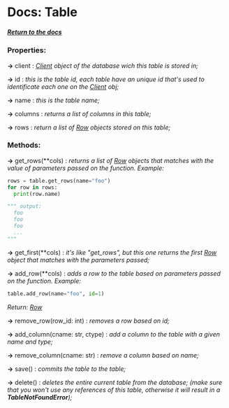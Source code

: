 # Docs: Table

##### [Return to the docs](https://github.com/HidekiHrk/JLDB/blob/master/docs/main.md)

### Properties:

**->** client : *[Client](https://github.com/HidekiHrk/JLDB/blob/master/docs/client.md) object of the database wich this table is stored in;*

**->** id : *this is the table id, each table have an unique id that's used to identificate each one on the [Client](https://github.com/HidekiHrk/JLDB/blob/master/docs/client.md) obj;*

**->** name : *this is the table name;*

**->** columns : *returns a list of columns in this table;*

**->** rows : *return a list of [Row](https://github.com/HidekiHrk/JLDB/blob/master/docs/row.md) objects stored on this table;*

### Methods:

**->** get_rows(**cols) : *returns a list of [Row](https://github.com/HidekiHrk/JLDB/blob/master/docs/row.md) objects that matches with the value of parameters passed on the function. Example:*

```python
rows = table.get_rows(name="foo")
for row in rows:
  print(row.name)

""" output:
  foo
  foo
  foo
  ...
"""
```

**->** get_first(**cols) : *it's like "get_rows", but this one returns the first [Row](https://github.com/HidekiHrk/JLDB/blob/master/docs/row.md) object that matches with the parameters passed;*

**->** add_row(**cols) : *adds a row to the table based on parameters passed on the function. Example:*
```python
table.add_row(name="foo", id=1)
```
*Return: [Row](https://github.com/HidekiHrk/JLDB/blob/master/docs/row.md)*

**->** remove_row(row_id: int) : *removes a row based on id;*

**->** add_column(cname: str, ctype) : *add a column to the table with a given name and type;*

**->** remove_column(cname: str) : *remove a column based on name;*

**->** save() : *commits the table to the table;*

**->** delete() : *deletes the entire current table from the database; (make sure that you won't use any references of this table, otherwise it will result in a __TableNotFoundError__);*

